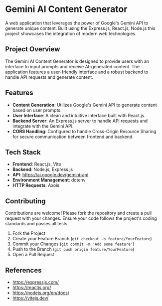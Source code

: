 
# Gemini AI Content Generator

A web application that leverages the power of Google's Gemini API to generate unique content. Built using the  Express.js, React.js, Node.js this project showcases the integration of modern web technologies.

## Project Overview

The Gemini AI Content Generator is designed to provide users with an interface to input prompts and receive AI-generated content. The application features a user-friendly interface and a robust backend to handle API requests and generate content.

## Features

- **Content Generation**: Utilizes Google's Gemini API to generate content based on user prompts.
- **User Interface**: A clean and intuitive interface built with React.js.
- **Backend Server**: An Express.js server to handle API requests and integrate with the Gemini API.
- **CORS Handling**: Configured to handle Cross-Origin Resource Sharing for secure communication between frontend and backend.

## Tech Stack

- **Frontend**: React.js, Vite
- **Backend**: Node.js, Express.js
- **API**: https://ai.google.dev/gemini-api
- **Environment Management**: dotenv
- **HTTP Requests**: Axois 

## Contributing

Contributions are welcome! Please fork the repository and create a pull request with your changes. Ensure your code follows the project's coding standards and passes all tests.

1. Fork the Project
2. Create your Feature Branch (`git checkout -b feature/YourFeature`)
3. Commit your Changes (`git commit -m 'Add some feature'`)
4. Push to the Branch (`git push origin feature/YourFeature`)
5. Open a Pull Request

## References
- https://expressjs.com/
- https://reactjs.org/
- https://nodejs.org/en/docs/
- https://vitejs.dev/

